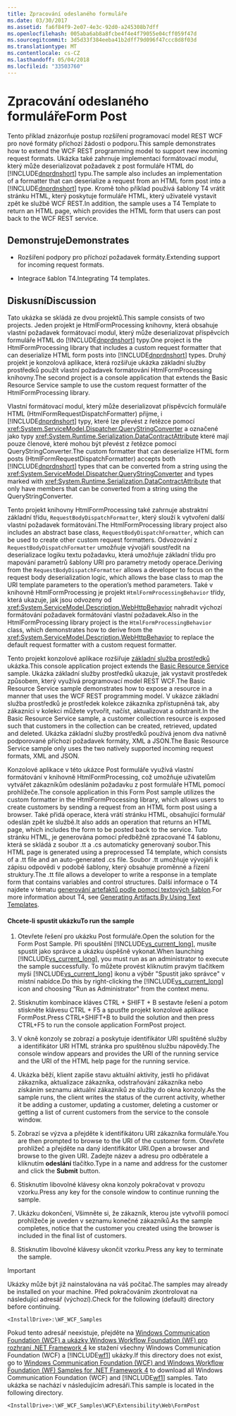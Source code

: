 ```yaml
---
title: Zpracování odeslaného formuláře
ms.date: 03/30/2017
ms.assetid: fa6f84f9-2e07-4e3c-92d0-a245308b7dff
ms.openlocfilehash: 005aba6ab8a8fcbe4f4e4f79055e04cff059f47d
ms.sourcegitcommit: 3d5d33f384eeba41b2dff79d096f47ccc8d8f03d
ms.translationtype: MT
ms.contentlocale: cs-CZ
ms.lasthandoff: 05/04/2018
ms.locfileid: "33503760"
---
```

# <a name="form-post"></a><span data-ttu-id="70a47-102">Zpracování odeslaného formuláře</span><span class="sxs-lookup"><span data-stu-id="70a47-102">Form Post</span></span>
<span data-ttu-id="70a47-103">Tento příklad znázorňuje postup rozšíření programovací model REST WCF pro nové formáty příchozí žádosti o podporu.</span><span class="sxs-lookup"><span data-stu-id="70a47-103">This sample demonstrates how to extend the WCF REST programming model to support new incoming request formats.</span></span> <span data-ttu-id="70a47-104">Ukázka také zahrnuje implementaci formátovací modul, který může deserializovat požadavek z post formuláře HTML do [!INCLUDE[dnprdnshort](../../../../includes/dnprdnshort-md.md)] typu.</span><span class="sxs-lookup"><span data-stu-id="70a47-104">The sample also includes an implementation of a formatter that can deserialize a request from an HTML form post into a [!INCLUDE[dnprdnshort](../../../../includes/dnprdnshort-md.md)] type.</span></span> <span data-ttu-id="70a47-105">Kromě toho příklad používá šablony T4 vrátit stránku HTML, který poskytuje formuláře HTML, který uživatelé vystavit zpět ke službě WCF REST.</span><span class="sxs-lookup"><span data-stu-id="70a47-105">In addition, the sample uses a T4 Template to return an HTML page, which provides the HTML form that users can post back to the WCF REST service.</span></span>  
  
## <a name="demonstrates"></a><span data-ttu-id="70a47-106">Demonstruje</span><span class="sxs-lookup"><span data-stu-id="70a47-106">Demonstrates</span></span>  
  
-   <span data-ttu-id="70a47-107">Rozšíření podpory pro příchozí požadavek formáty.</span><span class="sxs-lookup"><span data-stu-id="70a47-107">Extending support for incoming request formats.</span></span>  
  
-   <span data-ttu-id="70a47-108">Integrace šablon T4.</span><span class="sxs-lookup"><span data-stu-id="70a47-108">Integrating T4 templates.</span></span>  
  
## <a name="discussion"></a><span data-ttu-id="70a47-109">Diskusní</span><span class="sxs-lookup"><span data-stu-id="70a47-109">Discussion</span></span>  
 <span data-ttu-id="70a47-110">Tato ukázka se skládá ze dvou projektů.</span><span class="sxs-lookup"><span data-stu-id="70a47-110">This sample consists of two projects.</span></span> <span data-ttu-id="70a47-111">Jeden projekt je HtmlFormProcessing knihovny, která obsahuje vlastní požadavek formátovací modul, který může deserializovat příspěvcích formuláře HTML do [!INCLUDE[dnprdnshort](../../../../includes/dnprdnshort-md.md)] typy.</span><span class="sxs-lookup"><span data-stu-id="70a47-111">One project is the HtmlFormProcessing library that includes a custom request formatter that can deserialize HTML form posts into [!INCLUDE[dnprdnshort](../../../../includes/dnprdnshort-md.md)] types.</span></span> <span data-ttu-id="70a47-112">Druhý projekt je konzolová aplikace, která rozšiřuje ukázka základní služby prostředků použít vlastní požadavek formátování HtmlFormProcessing knihovny.</span><span class="sxs-lookup"><span data-stu-id="70a47-112">The second project is a console application that extends the Basic Resource Service sample to use the custom request formatter of the HtmlFormProcessing library.</span></span>  
  
 <span data-ttu-id="70a47-113">Vlastní formátovací modul, který může deserializovat příspěvcích formuláře HTML (HtmlFormRequestDispatchFormatter) přijme, i [!INCLUDE[dnprdnshort](../../../../includes/dnprdnshort-md.md)] typy, které lze převést z řetězce pomocí <xref:System.ServiceModel.Dispatcher.QueryStringConverter> a označené jako typy <xref:System.Runtime.Serialization.DataContractAttribute> které mají pouze členové, které mohou být převést z řetězce pomocí QueryStringConverter.</span><span class="sxs-lookup"><span data-stu-id="70a47-113">The custom formatter that can deserialize HTML form posts (HtmlFormRequestDispatchFormatter) accepts both [!INCLUDE[dnprdnshort](../../../../includes/dnprdnshort-md.md)] types that can be converted from a string using the <xref:System.ServiceModel.Dispatcher.QueryStringConverter> and types marked with <xref:System.Runtime.Serialization.DataContractAttribute> that only have members that can be converted from a string using the QueryStringConverter.</span></span>  
  
 <span data-ttu-id="70a47-114">Tento projekt knihovny HtmlFormProcessing také zahrnuje abstraktní základní třídu, `RequestBodyDispatchFormatter`, který slouží k vytvoření další vlastní požadavek formátování.</span><span class="sxs-lookup"><span data-stu-id="70a47-114">The HtmlFormProcessing library project also includes an abstract base class, `RequestBodyDispatchFormatter`, which can be used to create other custom request formatters.</span></span> <span data-ttu-id="70a47-115">Odvozování z `RequestBodyDispatchFormatter` umožňuje vývojáři soustředit na deserializace logiku textu požadavku, která umožňuje základní třídu pro mapování parametrů šablony URI pro parametry metody operace.</span><span class="sxs-lookup"><span data-stu-id="70a47-115">Deriving from the `RequestBodyDispatchFormatter` allows a developer to focus on the request body deserialization logic, which allows the base class to map the URI template parameters to the operation’s method parameters.</span></span> <span data-ttu-id="70a47-116">Také v knihovně HtmlFormProcessing je projekt `HtmlFormProcessingBehavior` třídy, která ukazuje, jak jsou odvozeny od <xref:System.ServiceModel.Description.WebHttpBehavior> nahradit výchozí formátování požadavek formátování vlastní požadavek.</span><span class="sxs-lookup"><span data-stu-id="70a47-116">Also in the HtmlFormProcessing library project is the `HtmlFormProcessingBehavior` class, which demonstrates how to derive from the <xref:System.ServiceModel.Description.WebHttpBehavior> to replace the default request formatter with a custom request formatter.</span></span>  
  
 <span data-ttu-id="70a47-117">Tento projekt konzolové aplikace rozšiřuje [základní služba prostředků](../../../../docs/framework/wcf/samples/basic-resource-service.md) ukázka.</span><span class="sxs-lookup"><span data-stu-id="70a47-117">This console application project extends the [Basic Resource Service](../../../../docs/framework/wcf/samples/basic-resource-service.md) sample.</span></span> <span data-ttu-id="70a47-118">Ukázka základní služby prostředků ukazuje, jak vystavit prostředek způsobem, který využívá programovací model REST WCF.</span><span class="sxs-lookup"><span data-stu-id="70a47-118">The Basic Resource Service sample demonstrates how to expose a resource in a manner that uses the WCF REST programming model.</span></span> <span data-ttu-id="70a47-119">V ukázce základní služba prostředků je prostředek kolekce zákazníka zpřístupněná tak, aby zákazníci v kolekci můžete vytvořit, načíst, aktualizovat a odstranit.</span><span class="sxs-lookup"><span data-stu-id="70a47-119">In the Basic Resource Service sample, a customer collection resource is exposed such that customers in the collection can be created, retrieved, updated and deleted.</span></span> <span data-ttu-id="70a47-120">Ukázka základní služby prostředků používá jenom dva nativně podporované příchozí požadavek formáty, XML a JSON.</span><span class="sxs-lookup"><span data-stu-id="70a47-120">The Basic Resource Service sample only uses the two natively supported incoming request formats, XML and JSON.</span></span>  
  
 <span data-ttu-id="70a47-121">Konzolové aplikace v této ukázce Post formuláře využívá vlastní formátování v knihovně HtmlFormProcessing, což umožňuje uživatelům vytvářet zákazníkům odesláním požadavku z post formuláře HTML pomocí prohlížeče.</span><span class="sxs-lookup"><span data-stu-id="70a47-121">The console application in this Form Post sample utilizes the custom formatter in the HtmlFormProcessing library, which allows users to create customers by sending a request from an HTML form post using a browser.</span></span> <span data-ttu-id="70a47-122">Také přidá operace, která vrátí stránku HTML, obsahující formulář odeslán zpět ke službě.</span><span class="sxs-lookup"><span data-stu-id="70a47-122">It also adds an operation that returns an HTML page, which includes the form to be posted back to the service.</span></span> <span data-ttu-id="70a47-123">Tuto stránku HTML, je generována pomocí předběžně zpracované T4 šablonu, která se skládá z soubor .tt a .cs automaticky generovaný soubor.</span><span class="sxs-lookup"><span data-stu-id="70a47-123">This HTML page is generated using a preprocessed T4 template, which consists of a .tt file and an auto-generated .cs file.</span></span> <span data-ttu-id="70a47-124">Soubor .tt umožňuje vývojáři k zápisu odpovědi v podobě šablony, který obsahuje proměnné a řízení struktury.</span><span class="sxs-lookup"><span data-stu-id="70a47-124">The .tt file allows a developer to write a response in a template form that contains variables and control structures.</span></span> <span data-ttu-id="70a47-125">Další informace o T4 najdete v tématu [generování artefaktů podle pomocí textových šablon](http://go.microsoft.com/fwlink/?LinkId=178139).</span><span class="sxs-lookup"><span data-stu-id="70a47-125">For more information about T4, see [Generating Artifacts By Using Text Templates](http://go.microsoft.com/fwlink/?LinkId=178139).</span></span>  
  
#### <a name="to-run-the-sample"></a><span data-ttu-id="70a47-126">Chcete-li spustit ukázku</span><span class="sxs-lookup"><span data-stu-id="70a47-126">To run the sample</span></span>  
  
1.  <span data-ttu-id="70a47-127">Otevřete řešení pro ukázku Post formuláře.</span><span class="sxs-lookup"><span data-stu-id="70a47-127">Open the solution for the Form Post Sample.</span></span> <span data-ttu-id="70a47-128">Při spouštění [!INCLUDE[vs_current_long](../../../../includes/vs-current-long-md.md)], musíte spustit jako správce a ukázku úspěšně vykonat.</span><span class="sxs-lookup"><span data-stu-id="70a47-128">When launching [!INCLUDE[vs_current_long](../../../../includes/vs-current-long-md.md)], you must run as an administrator to execute the sample successfully.</span></span> <span data-ttu-id="70a47-129">To můžete provést kliknutím pravým tlačítkem myši [!INCLUDE[vs_current_long](../../../../includes/vs-current-long-md.md)] ikonu a výběr "Spustit jako správce" v místní nabídce.</span><span class="sxs-lookup"><span data-stu-id="70a47-129">Do this by right-clicking the [!INCLUDE[vs_current_long](../../../../includes/vs-current-long-md.md)] icon and choosing "Run as Administrator" from the context menu.</span></span>  
  
2.  <span data-ttu-id="70a47-130">Stisknutím kombinace kláves CTRL + SHIFT + B sestavte řešení a potom stiskněte klávesu CTRL + F5 a spusťte projekt konzolové aplikace FormPost.</span><span class="sxs-lookup"><span data-stu-id="70a47-130">Press CTRL+SHIFT+B to build the solution and then press CTRL+F5 to run the console application FormPost project.</span></span>  
  
3.  <span data-ttu-id="70a47-131">V okně konzoly se zobrazí a poskytuje identifikátor URI spuštěné služby a identifikátor URI HTML stránka pro spuštěnou službu nápovědy.</span><span class="sxs-lookup"><span data-stu-id="70a47-131">The console window appears and provides the URI of the running service and the URI of the HTML help page for the running service.</span></span>  
  
4.  <span data-ttu-id="70a47-132">Ukázka běží, klient zapíše stavu aktuální aktivity, jestli ho přidávat zákazníka, aktualizace zákazníka, odstraňování zákazníka nebo získáním seznamu aktuální zákazníků ze služby do okna konzoly.</span><span class="sxs-lookup"><span data-stu-id="70a47-132">As the sample runs, the client writes the status of the current activity, whether it be adding a customer, updating a customer, deleting a customer or getting a list of current customers from the service to the console window.</span></span>  
  
5.  <span data-ttu-id="70a47-133">Zobrazí se výzva a přejděte k identifikátoru URI zákazníka formuláře.</span><span class="sxs-lookup"><span data-stu-id="70a47-133">You are then prompted to browse to the URI of the customer form.</span></span> <span data-ttu-id="70a47-134">Otevřete prohlížeč a přejděte na daný identifikátor URI.</span><span class="sxs-lookup"><span data-stu-id="70a47-134">Open a browser and browse to the given URI.</span></span> <span data-ttu-id="70a47-135">Zadejte název a adresu pro odběratele a kliknutím **odeslání** tlačítko.</span><span class="sxs-lookup"><span data-stu-id="70a47-135">Type in a name and address for the customer and click the **Submit** button.</span></span>  
  
6.  <span data-ttu-id="70a47-136">Stisknutím libovolné klávesy okna konzoly pokračovat v provozu vzorku.</span><span class="sxs-lookup"><span data-stu-id="70a47-136">Press any key for the console window to continue running the sample.</span></span>  
  
7.  <span data-ttu-id="70a47-137">Ukázku dokončení, Všimněte si, že zákazník, kterou jste vytvořili pomocí prohlížeče je uveden v seznamu konečné zákazníků.</span><span class="sxs-lookup"><span data-stu-id="70a47-137">As the sample completes, notice that the customer you created using the browser is included in the final list of customers.</span></span>  
  
8.  <span data-ttu-id="70a47-138">Stisknutím libovolné klávesy ukončit vzorku.</span><span class="sxs-lookup"><span data-stu-id="70a47-138">Press any key to terminate the sample.</span></span>  
  
> [!IMPORTANT]
>  <span data-ttu-id="70a47-139">Ukázky může být již nainstalována na váš počítač.</span><span class="sxs-lookup"><span data-stu-id="70a47-139">The samples may already be installed on your machine.</span></span> <span data-ttu-id="70a47-140">Před pokračováním zkontrolovat na následující adresář (výchozí).</span><span class="sxs-lookup"><span data-stu-id="70a47-140">Check for the following (default) directory before continuing.</span></span>  
>   
>  `<InstallDrive>:\WF_WCF_Samples`  
>   
>  <span data-ttu-id="70a47-141">Pokud tento adresář neexistuje, přejděte na [Windows Communication Foundation (WCF) a ukázky Windows Workflow Foundation (WF) pro rozhraní .NET Framework 4](http://go.microsoft.com/fwlink/?LinkId=150780) ke stažení všechny Windows Communication Foundation (WCF) a [!INCLUDE[wf1](../../../../includes/wf1-md.md)] ukázky.</span><span class="sxs-lookup"><span data-stu-id="70a47-141">If this directory does not exist, go to [Windows Communication Foundation (WCF) and Windows Workflow Foundation (WF) Samples for .NET Framework 4](http://go.microsoft.com/fwlink/?LinkId=150780) to download all Windows Communication Foundation (WCF) and [!INCLUDE[wf1](../../../../includes/wf1-md.md)] samples.</span></span> <span data-ttu-id="70a47-142">Tato ukázka se nachází v následujícím adresáři.</span><span class="sxs-lookup"><span data-stu-id="70a47-142">This sample is located in the following directory.</span></span>  
>   
>  `<InstallDrive>:\WF_WCF_Samples\WCF\Extensibility\Web\FormPost`
